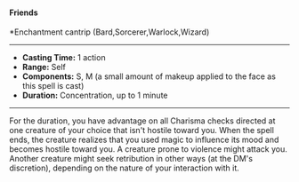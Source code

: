 #### Friends
*Enchantment cantrip (Bard,Sorcerer,Warlock,Wizard)
___
- **Casting Time:** 1 action
- **Range:** Self
- **Components:** S, M (a small amount of makeup applied to the face as this spell is cast)
- **Duration:** Concentration, up to 1 minute
---
For the duration, you have advantage on all Charisma checks directed at one creature of your choice that isn't hostile toward you. When the spell ends, the creature realizes that you used magic to influence its mood and becomes hostile toward you. A creature prone to violence might attack you. Another creature might seek retribution in other ways (at the DM's discretion), depending on the nature of your interaction with it.